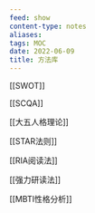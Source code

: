 ```yaml
---
feed: show
content-type: notes
aliases: 
tags: MOC
date: 2022-06-09
title: 方法库
---
```


[[SWOT]]

[[SCQA]]

[[大五人格理论]]

[[STAR法则]]

[[RIA阅读法]]

[[强力研读法]]

[[MBTI性格分析]]
